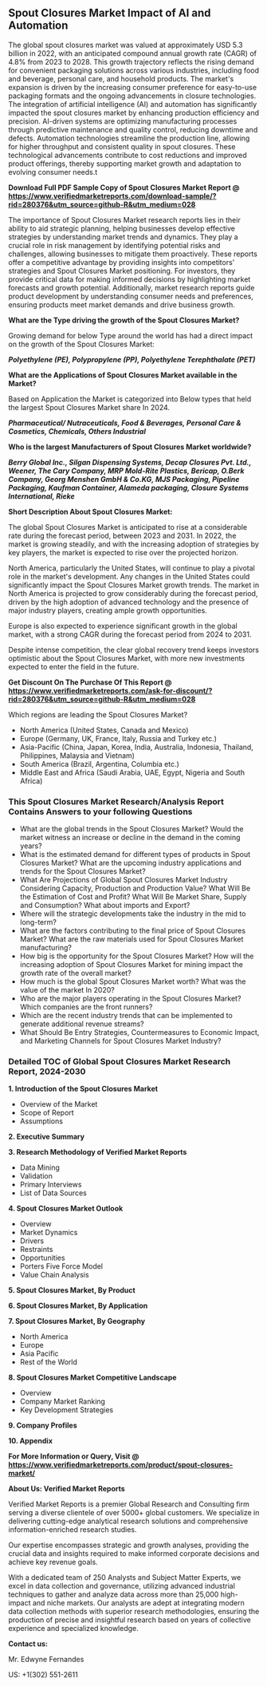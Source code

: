 <h2>Spout Closures Market Impact of AI and Automation</h2>The global spout closures market was valued at approximately USD 5.3 billion in 2022, with an anticipated compound annual growth rate (CAGR) of 4.8% from 2023 to 2028. This growth trajectory reflects the rising demand for convenient packaging solutions across various industries, including food and beverage, personal care, and household products. The market's expansion is driven by the increasing consumer preference for easy-to-use packaging formats and the ongoing advancements in closure technologies. The integration of artificial intelligence (AI) and automation has significantly impacted the spout closures market by enhancing production efficiency and precision. AI-driven systems are optimizing manufacturing processes through predictive maintenance and quality control, reducing downtime and defects. Automation technologies streamline the production line, allowing for higher throughput and consistent quality in spout closures. These technological advancements contribute to cost reductions and improved product offerings, thereby supporting market growth and adaptation to evolving consumer needs.t</p><p id="" class=""><strong>Download Full PDF Sample Copy of Spout Closures Market Report @ <a href="https://www.verifiedmarketreports.com/download-sample/?rid=280376&utm_source=github-R&utm_medium=028" target="_blank">https://www.verifiedmarketreports.com/download-sample/?rid=280376&utm_source=github-R&utm_medium=028</a></strong></p><p>The importance of&nbsp;Spout Closures Market research reports lies in their ability to aid strategic planning, helping businesses develop effective strategies by understanding market trends and dynamics. They play a crucial role in risk management by identifying potential risks and challenges, allowing businesses to mitigate them proactively. These reports offer a competitive advantage by providing insights into competitors' strategies and Spout Closures Market positioning. For investors, they provide critical data for making informed decisions by highlighting market forecasts and growth potential. Additionally, market research reports guide product development by understanding consumer needs and preferences, ensuring products meet market demands and drive business growth.</p><p><strong>What are the&nbsp;Type driving the growth of the Spout Closures Market?</strong></p><p id="" class="">Growing demand for below Type around the world has had a direct impact on the growth of the Spout Closures Market:</p><em><strong>Polyethylene (PE), Polypropylene (PP), Polyethylene Terephthalate (PET)</strong></em></p><strong>What are the&nbsp;Applications&nbsp;of Spout Closures Market available in the Market?</strong></p><p id="" class="">Based on Application the Market is categorized into Below types that held the largest Spout Closures Market share In 2024.</p><em><strong>Pharmaceutical/ Nutraceuticals, Food & Beverages, Personal Care & Cosmetics, Chemicals, Others Industrial</strong></em></p><strong>Who is the largest Manufacturers of Spout Closures Market worldwide?</strong></p><p><em><strong>Berry Global Inc., Silgan Dispensing Systems, Decap Closures Pvt. Ltd., Weener, The Cary Company, MRP Mold-Rite Plastics, Bericap, O.Berk Company, Georg Menshen GmbH & Co.KG, MJS Packaging, Pipeline Packaging, Kaufman Container, Alameda packaging, Closure Systems International, Rieke</strong></em></p><p id="" class=""><strong>Short Description About Spout Closures Market:</strong></p><p>The global Spout Closures Market is anticipated to rise at a considerable rate during the forecast period, between 2023 and 2031. In 2022, the market is growing steadily, and with the increasing adoption of strategies by key players, the market is expected to rise over the projected horizon.</p><p>North America, particularly the United States, will continue to play a pivotal role in the market's development. Any changes in the United States could significantly impact the Spout Closures Market growth trends. The market in North America is projected to grow considerably during the forecast period, driven by the high adoption of advanced technology and the presence of major industry players, creating ample growth opportunities.</p><p>Europe is also expected to experience significant growth in the global market, with a strong CAGR during the forecast period from 2024 to 2031.</p><p>Despite intense competition, the clear global recovery trend keeps investors optimistic about the Spout Closures Market, with more new investments expected to enter the field in the future.</p><p id="" class=""><strong>Get Discount On The Purchase Of This Report @ <a href="https://www.verifiedmarketreports.com/ask-for-discount/?rid=280376&utm_source=github-R&utm_medium=028" target="_blank">https://www.verifiedmarketreports.com/ask-for-discount/?rid=280376&utm_source=github-R&utm_medium=028</a></strong></p>Which regions are leading the Spout Closures Market?</p><ul><li>North America (United States, Canada and Mexico)</li><li>Europe (Germany, UK, France, Italy, Russia and Turkey etc.)</li><li>Asia-Pacific (China, Japan, Korea, India, Australia, Indonesia, Thailand, Philippines, Malaysia and Vietnam)</li><li>South America (Brazil, Argentina, Columbia etc.)</li><li>Middle East and Africa (Saudi Arabia, UAE, Egypt, Nigeria and South Africa)</li></ul><h3 id="" class="">This Spout Closures Market Research/Analysis Report Contains Answers to your following Questions</h3><ul><li>What are the global trends in the Spout Closures Market? Would the market witness an increase or decline in the demand in the coming years?</li><li>What is the estimated demand for different types of products in Spout Closures Market? What are the upcoming industry applications and trends for the Spout Closures Market?</li><li>What Are Projections of Global Spout Closures Market Industry Considering Capacity, Production and Production Value? What Will Be the Estimation of Cost and Profit? What Will Be Market Share, Supply and Consumption? What about imports and Export?</li><li>Where will the strategic developments take the industry in the mid to long-term?</li><li>What are the factors contributing to the final price of Spout Closures Market? What are the raw materials used for Spout Closures Market manufacturing?</li><li>How big is the opportunity for the Spout Closures Market? How will the increasing adoption of Spout Closures Market for mining impact the growth rate of the overall market?</li><li>How much is the global Spout Closures Market worth? What was the value of the market In 2020?</li><li>Who are the major players operating in the Spout Closures Market? Which companies are the front runners?</li><li>Which are the recent industry trends that can be implemented to generate additional revenue streams?</li><li>What Should Be Entry Strategies, Countermeasures to Economic Impact, and Marketing Channels for Spout Closures Market Industry?</li></ul><h3 id="" class="">Detailed TOC of Global Spout Closures Market Research Report, 2024-2030</h3><p id="" class=""><strong>1. Introduction of the Spout Closures Market</strong></p><ul><li>Overview of the Market</li><li>Scope of Report</li><li>Assumptions</li></ul><p id="" class=""><strong>2. Executive Summary</strong></p><p id="" class=""><strong>3. Research Methodology of Verified Market Reports</strong></p><ul><li>Data Mining</li><li>Validation</li><li>Primary Interviews</li><li>List of Data Sources</li></ul><p id="" class=""><strong>4. Spout Closures Market Outlook</strong></p><ul><li>Overview</li><li>Market Dynamics</li><li>Drivers</li><li>Restraints</li><li>Opportunities</li><li>Porters Five Force Model</li><li>Value Chain Analysis</li></ul><p id="" class=""><strong>5. Spout Closures Market, By Product</strong></p><p id="" class=""><strong>6. Spout Closures Market, By Application</strong></p><p id="" class=""><strong>7. Spout Closures Market, By Geography</strong></p><ul><li>North America</li><li>Europe</li><li>Asia Pacific</li><li>Rest of the World</li></ul><p id="" class=""><strong>8. Spout Closures Market Competitive Landscape</strong></p><ul><li>Overview</li><li>Company Market Ranking</li><li>Key Development Strategies</li></ul><p id="" class=""><strong>9. Company Profiles</strong></p><p id="" class=""><strong>10. Appendix</strong></p><p id="" class=""><strong>For More Information or Query, Visit @ <a href="https://www.verifiedmarketreports.com/product/spout-closures-market/" target="_blank">https://www.verifiedmarketreports.com/product/spout-closures-market/</a></strong></p><p id="" class=""><strong>About Us: Verified Market Reports</strong></p><p id="" class="">Verified Market Reports is a premier Global Research and Consulting firm serving a diverse clientele of over 5000+ global customers. We specialize in delivering cutting-edge analytical research solutions and comprehensive information-enriched research studies.</p><p id="" class="">Our expertise encompasses strategic and growth analyses, providing the crucial data and insights required to make informed corporate decisions and achieve key revenue goals.</p><p id="" class="">With a dedicated team of 250 Analysts and Subject Matter Experts, we excel in data collection and governance, utilizing advanced industrial techniques to gather and analyze data across more than 25,000 high-impact and niche markets. Our analysts are adept at integrating modern data collection methods with superior research methodologies, ensuring the production of precise and insightful research based on years of collective experience and specialized knowledge.</p><p id="" class=""><strong>Contact us:</strong></p><p id="" class="">Mr. Edwyne Fernandes</p><p id="" class="">US: +1(302) 551-2611</p>